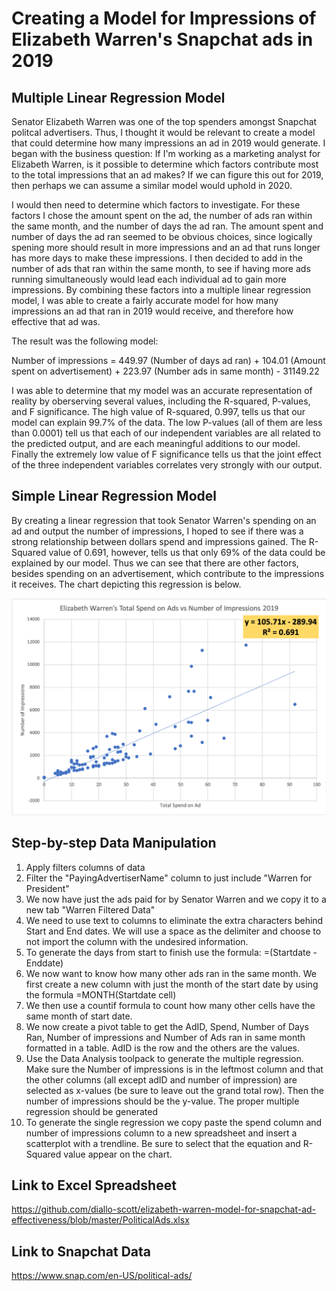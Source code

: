 # Creating a Model for Impressions of Elizabeth Warren's Snapchat ads in 2019

## Multiple Linear Regression Model
Senator Elizabeth Warren was one of the top spenders amongst Snapchat politcal advertisers.  Thus, I thought it would be relevant to create a model that could determine how many impressions an ad in 2019 would generate. I began with the business question: If I'm working as a marketing analyst for Elizabeth Warren, is it possible to determine which factors contribute most to the total impressions that an ad makes?  If we can figure this out for 2019, then perhaps we can assume a similar model would uphold in 2020.

I would then need to determine which factors to investigate. For these factors I chose the amount spent on the ad, the number of ads ran within the same month, and the number of days the ad ran.  The amount spent and number of days the ad ran seemed to be obvious choices, since logically spening more should result in more impressions and an ad that runs longer has more days to make these impressions.  I then decided to add in the number of ads that ran within the same month, to see if having more ads running simultaneously would lead each individual ad to gain more impressions.  By combining these factors into a multiple linear regression model, I was able to create a fairly accurate model for how many impressions an ad that ran in 2019 would receive, and therefore how effective that ad was.

The result was the following model:

Number of impressions = 449.97 (Number of days ad ran) + 104.01 (Amount spent on advertisement) + 223.97 (Number ads in same month) - 31149.22

I was able to determine that my model was an accurate representation of reality by oberserving several values, including the R-squared, P-values, and F significance. The high value of R-squared, 0.997, tells us that our model can explain 99.7% of the data.  The low P-values (all of them are less than 0.0001) tell us that each of our independent variables are all related to the predicted output, and are each meaningful additions to our model.  Finally the extremely low value of F significance tells us that the joint effect of the three independent variables correlates very strongly with our output.
 
## Simple Linear Regression Model
By creating a linear regression that took Senator Warren's spending on an ad and output the number of impressions, I hoped to see if there was a strong relationship between dollars spend and impressions gained.  The R-Squared value of 0.691, however, tells us that only 69% of the data could be explained by our model.  Thus we can see that there are other factors, besides spending on an advertisement, which contribute to the impressions it receives.  The chart depicting this regression is below.

![chartimage](https://github.com/diallo-scott/elizabeth-warren-model-for-snapchat-ad-effectiveness/blob/master/Simple%20Linear%20Regression.png)

## Step-by-step Data Manipulation
1. Apply filters columns of data
2. Filter the "PayingAdvertiserName" column to just include "Warren for President"
3. We now have just the ads paid for by Senator Warren and we copy it to a new tab "Warren Filtered Data"
4. We need to use text to columns to eliminate the extra characters behind Start and End dates.  We will use a space as the delimiter and choose to not import the column with the undesired information.
5. To generate the days from start to finish use the formula: =(Startdate - Enddate)
6. We now want to know how many other ads ran in the same month.  We first create a new column with just the month of the start date by using the formula =MONTH(Startdate cell)
7. We then use a countif formula to count how many other cells have the same month of start date.
8. We now create a pivot table to get the AdID, Spend, Number of Days Ran, Number of impressions and Number of Ads ran in same month formatted in a table. AdID is the row and the others are the values.
9. Use the Data Analysis toolpack to generate the multiple regression.  Make sure the Number of impressions is in the leftmost column and that the other columns (all except adID and number of impression) are selected as x-values (be sure to leave out the grand total row).  Then the number of impressions should be the y-value.  The proper multiple regression should be generated
10. To generate the single regression we copy paste the spend column and number of impressions column to a new spreadsheet and insert a scatterplot with a trendline.  Be sure to select that the equation and R-Squared value appear on the chart.

## Link to Excel Spreadsheet

https://github.com/diallo-scott/elizabeth-warren-model-for-snapchat-ad-effectiveness/blob/master/PoliticalAds.xlsx

## Link to Snapchat Data

https://www.snap.com/en-US/political-ads/





